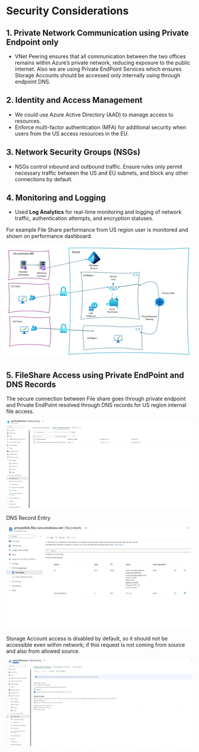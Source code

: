 # Security Considerations

## 1. Private Network Communication using Private Endpoint only

- VNet Peering ensures that all communication between the two offices remains within Azure’s private network, reducing exposure to the public internet. Also we are using Private EndPoint Services which ensures Storage Accounts should be accessed only internally using through endpoint DNS.

## 2. Identity and Access Management

- We could use Azure Active Directory (AAD) to manage access to resources.
- Enforce multi-factor authentication (MFA) for additional security when users from the US access resources in the EU.

## 3. Network Security Groups (NSGs)

- NSGs control inbound and outbound traffic. Ensure rules only permit necessary traffic between the US and EU subnets, and block any other connections by default.

## 4. Monitoring and Logging

- Used **Log Analytics** for real-time monitoring and logging of network traffic, authentication attempts, and encryption statuses.

For example File Share performance from US region user is monitored and shown on performance dashboard.

![Solution Design](./docs/images/Solution_Design.jpeg)

## 5. FileShare Access using Private EndPoint and DNS Records

The secure connection between File share goes through private endpoint and Private EndPoint resolved through DNS records for US region internal file access.

![Private EndPoint](./docs/images/Private_Endpoint.png)

DNS Record Entry

![DNS Records](./docs/images/DNS_Records.png)

Storage Account access is disabled by default, so it should not be accessible even within network; if this request is not coming from source and also from allowed source.

![Storage Account not Accessible](./docs/images/Storageaccount_Network_Access_Disabled.png)

